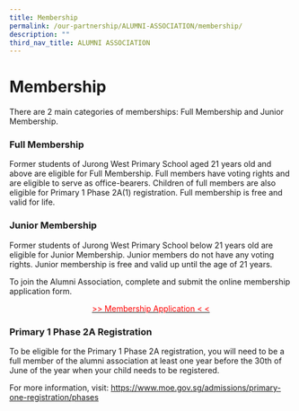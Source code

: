 ```yaml
---
title: Membership
permalink: /our-partnership/ALUMNI-ASSOCIATION/membership/
description: ""
third_nav_title: ALUMNI ASSOCIATION
---
```

# Membership
There are 2 main categories of memberships: Full Membership and Junior Membership.

### Full Membership

Former students of Jurong West Primary School aged 21 years old and above are eligible for Full Membership. Full members have voting rights and are eligible to serve as office-bearers. Children of full members are also eligible for Primary 1 Phase 2A(1) registration. Full membership is free and valid for life.

### Junior Membership

Former students of Jurong West Primary School below 21 years old are eligible for Junior Membership. Junior members do not have any voting rights. Junior membership is free and valid up until the age of 21 years.

To join the Alumni Association, complete and submit the online membership application form.

<p style = "text-align:center;">
	<a href="https://goo.gl/forms/A4423pqTTSMALgKz2" target = "_blank">
		<span style = "color: #FF0000" >>> Membership Application < < </span>
	</a>
</p>

### Primary 1 Phase 2A Registration

To be eligible for the Primary 1 Phase 2A registration, you will need to be a full member of the alumni association at least one year before the 30th of June of the year when your child needs to be registered. 



For more information, visit: https://www.moe.gov.sg/admissions/primary-one-registration/phases